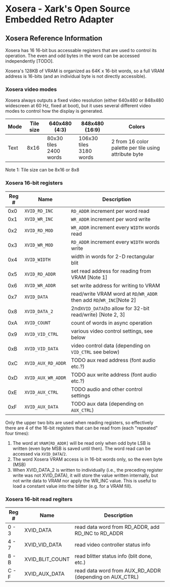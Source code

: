 # Xosera - Xark's Open Source Embedded Retro Adapter

## Xosera Reference Information

Xosera has 16 16-bit bus accessable registers that are used to control its operation.  The even
and odd bytes in the word can be accessed independently [TODO].

Xosera's 128KB of VRAM is organized as 64K x 16-bit words, so a full VRAM address is 16-bits (and an
individual byte is not directly accessible).

### Xosera video modes

Xosera always outputs a fixed video resolution (either 640x480 or 848x480 widescreen at 60 Hz, fixed at boot),
but it uses several different video modes to control how the display is generated.

| Mode  | Tile size | 640x480 (4:3)                | 848x480 (16:9)                 | Colors                                                |
--------|-----------| -----------------------------|--------------------------------|------------------------------------------------------ |
| Text  | 8x16      | 80x30 tiles<br /> 2400 words |  106x30 tiles<br /> 3180 words | 2 from 16 color palette per tile using attribute byte |

Note 1: Tile size can be 8x16 or 8x8

### Xosera 16-bit registers

| Reg # | Name                 | Description                                                      |
--------| ---------------------| ---------------------------------------------------------------- |
| 0x0     | `XVID_RD_INC`          | `RD_ADDR` increment per word read
| 0x1     | `XVID_WR_INC`          | `WR_ADDR` increment per word write
| 0x2     | `XVID_RD_MOD`          | `WR_ADDR` increment every `WIDTH` words read
| 0x3     | `XVID_WR_MOD`          | `RD_ADDR` increment every `WIDTH` words write
| 0x4     | `XVID_WIDTH`           | width in words for 2-D rectangular blit
| 0x5     | `XVID_RD_ADDR`         | set read address for reading from VRAM [Note 1]
| 0x6     | `XVID_WR_ADDR`         | set write address for writing to VRAM
| 0x7     | `XVID_DATA`            | read/write VRAM word at `RD`/`WR_ADDR` then add `RD`/`WR_INC`[Note 2]
| 0x8     | `XVID_DATA_2`          | 2nd`XVID_DATA`(to allow for 32-bit read/write) [Note 2, 3]
| 0xA     | `XVID_COUNT`           | count of words in async operation
| 0x9     | `XVID_VID_CTRL`        | various video control settings, see below
| 0xB     | `XVID_VID_DATA`        | video control data (depending on `VID_CTRL` see below)
| 0xC     | `XVID_AUX_RD_ADDR`     | TODO aux read address (font audio etc.?)
| 0xD     | `XVID_AUX_WR_ADDR`     | TODO aux write address (font audio etc.?)
| 0xE     | `XVID_AUX_CTRL`        | TODO audio and other control settings
| 0xF     | `XVID_AUX_DATA`        | TODO aux data (depending on `AUX_CTRL`)

Only the upper two bits are used when reading registers, so effectively there are 4 of the 16-bit registers
that can be read from (each "repeated" four times):

1. The word at `VRAM[RD_ADDR]` will be read only when odd byte LSB is written (even byte MSB is saved until then). The word read can be accessed via `XVID_DATA`/`2`.
2. The word Xosera VRAM access is in 16-bit words only, so the even byte (MSB)
3. When XVID_DATA_2 is written to individually (i.e., the preceding register write was not XVID_DATA), it will store
the value written internally, but not write data to VRAM nor apply the WR_INC value.  This is useful to load a constant
value into the blitter (e.g. for a VRAM fill).

### Xosera 16-bit read regiters

| Reg # | Name                 | Description                                                      |
--------| ---------------------| ---------------------------------------------------------------- |
| 0 - 3 | XVID_DATA            | read data word from RD_ADDR, add RD_INC to RD_ADDR
| 4 - 7 | XVID_VID_DATA        | read video controller status info
| 8 - B | XVID_BLIT_COUNT      | read blitter status info (blit done, etc.)
| C - F | XVID_AUX_DATA        | read data word from AUX_RD_ADDR (depending on AUX_CTRL)
